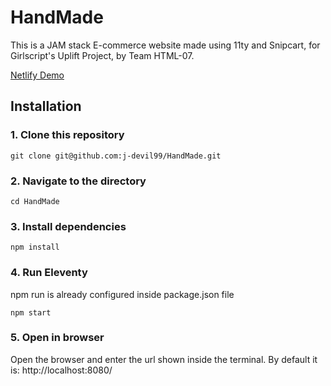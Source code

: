 # HandMade

This is a JAM stack E-commerce website made using 11ty and Snipcart, for Girlscript's Uplift Project, by Team HTML-07.

[Netlify Demo](https://handmade-uplift.netlify.app/)

## Installation

### 1. Clone this repository
```
git clone git@github.com:j-devil99/HandMade.git
```
### 2. Navigate to the directory
```
cd HandMade
```

### 3. Install dependencies
```
npm install
```

### 4. Run Eleventy
npm run is already configured inside package.json file
```
npm start
```

### 5. Open in browser
Open the browser and enter the url shown inside the terminal. By default it is: http://localhost:8080/